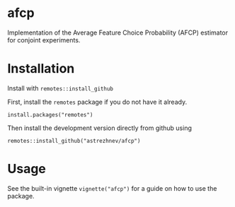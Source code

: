 # afcp

Implementation of the Average Feature Choice Probability (AFCP) estimator for conjoint experiments.

# Installation

Install with `remotes::install_github`

First, install the `remotes` package if you do not have it already.

```{r}
install.packages("remotes")
```

Then install the development version directly from github using

```{r}
remotes::install_github("astrezhnev/afcp")
```

# Usage

See the built-in vignette `vignette("afcp")` for a guide on how to use the package.